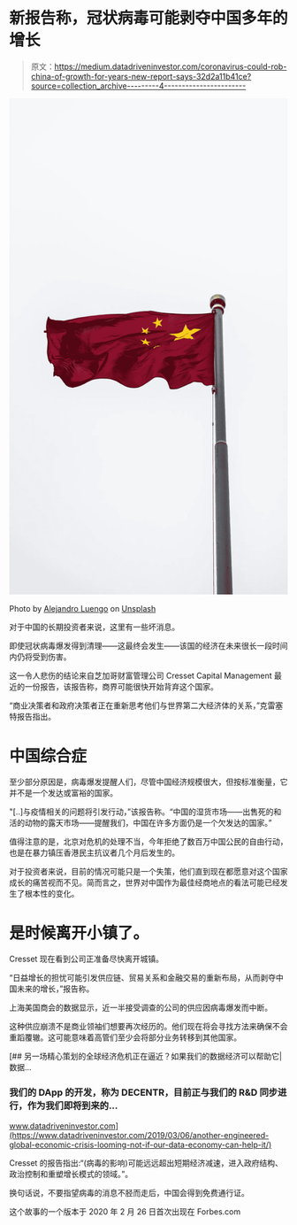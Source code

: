 # 新报告称，冠状病毒可能剥夺中国多年的增长

> 原文：<https://medium.datadriveninvestor.com/coronavirus-could-rob-china-of-growth-for-years-new-report-says-32d2a11b41ce?source=collection_archive---------4----------------------->

![](img/93c2c71414d4ccb1a540b2ae8b91235d.png)

Photo by [Alejandro Luengo](https://unsplash.com/@aluengo91?utm_source=unsplash&utm_medium=referral&utm_content=creditCopyText) on [Unsplash](https://unsplash.com/s/photos/chinese-flag?utm_source=unsplash&utm_medium=referral&utm_content=creditCopyText)

对于中国的长期投资者来说，这里有一些坏消息。

即使冠状病毒爆发得到清理——这最终会发生——该国的经济在未来很长一段时间内仍将受到伤害。

这一令人悲伤的结论来自芝加哥财富管理公司 Cresset Capital Management 最近的一份报告，该报告称，商界可能很快开始背弃这个国家。

“商业决策者和政府决策者正在重新思考他们与世界第二大经济体的关系，”克雷塞特报告指出。

# 中国综合症

至少部分原因是，病毒爆发提醒人们，尽管中国经济规模很大，但按标准衡量，它并不是一个发达或富裕的国家。

"[..]与疫情相关的问题将引发行动，”该报告称。“中国的湿货市场——出售死的和活的动物的露天市场——提醒我们，中国在许多方面仍是一个欠发达的国家。”

值得注意的是，北京对危机的处理不当，今年拒绝了数百万中国公民的自由行动，也是在暴力镇压香港民主抗议者几个月后发生的。

对于投资者来说，目前的情况可能只是一个失策，他们直到现在都愿意对这个国家成长的痛苦视而不见。简而言之，世界对中国作为最佳经商地点的看法可能已经发生了根本性的变化。

# 是时候离开小镇了。

Cresset 现在看到公司正准备尽快离开城镇。

“日益增长的担忧可能引发供应链、贸易关系和金融交易的重新布局，从而剥夺中国未来的增长，”报告称。

上海美国商会的数据显示，近一半接受调查的公司的供应因病毒爆发而中断。

这种供应崩溃不是商业领袖们想要再次经历的。他们现在将会寻找方法来确保不会重蹈覆辙。这可能意味着高管们至少会将部分业务转移到其他国家。

[](https://www.datadriveninvestor.com/2019/03/06/another-engineered-global-economic-crisis-looming-not-if-our-data-economy-can-help-it/) [## 另一场精心策划的全球经济危机正在逼近？如果我们的数据经济可以帮助它|数据…

### 我们的 DApp 的开发，称为 DECENTR，目前正与我们的 R&D 同步进行，作为我们即将到来的…

www.datadriveninvestor.com](https://www.datadriveninvestor.com/2019/03/06/another-engineered-global-economic-crisis-looming-not-if-our-data-economy-can-help-it/) 

Cresset 的报告指出:“(病毒的影响)可能远远超出短期经济减速，进入政府结构、政治控制和重塑增长模式的领域。”。

换句话说，不要指望病毒的消息不胫而走后，中国会得到免费通行证。

这个故事的一个版本于 2020 年 2 月 26 日首次出现在 Forbes.com